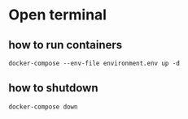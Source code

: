 # Open terminal

## how to run containers

```shell
docker-compose --env-file environment.env up -d
```

## how to shutdown

```shell
docker-compose down
```
